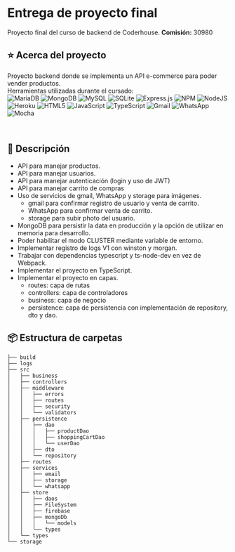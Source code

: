 # Entrega de proyecto final

Proyecto final del curso de backend de Coderhouse.
**Comisión:** 30980

## ⭐ Acerca del proyecto


Proyecto backend donde se implementa un API e-commerce para poder vender productos.
<br>
Herramientas utilizadas durante el cursado: <br>
![MariaDB](https://img.shields.io/badge/MariaDB-003545?style=for-the-badge&logo=mariadb&logoColor=white)
![MongoDB](https://img.shields.io/badge/MongoDB-%234ea94b.svg?style=for-the-badge&logo=mongodb&logoColor=white)
![MySQL](https://img.shields.io/badge/mysql-%2300f.svg?style=for-the-badge&logo=mysql&logoColor=white)
![SQLite](https://img.shields.io/badge/sqlite-%2307405e.svg?style=for-the-badge&logo=sqlite&logoColor=white)
![Express.js](https://img.shields.io/badge/express.js-%23404d59.svg?style=for-the-badge&logo=express&logoColor=%2361DAFB)
![NPM](https://img.shields.io/badge/NPM-%23000000.svg?style=for-the-badge&logo=npm&logoColor=white)
![NodeJS](https://img.shields.io/badge/node.js-6DA55F?style=for-the-badge&logo=node.js&logoColor=white)
![Heroku](https://img.shields.io/badge/heroku-%23430098.svg?style=for-the-badge&logo=heroku&logoColor=white)
![HTML5](https://img.shields.io/badge/html5-%23E34F26.svg?style=for-the-badge&logo=html5&logoColor=white)
![JavaScript](https://img.shields.io/badge/javascript-%23323330.svg?style=for-the-badge&logo=javascript&logoColor=%23F7DF1E)
![TypeScript](https://img.shields.io/badge/typescript-%23007ACC.svg?style=for-the-badge&logo=typescript&logoColor=white)
![Gmail](https://img.shields.io/badge/Gmail-D14836?style=for-the-badge&logo=gmail&logoColor=white)
![WhatsApp](https://img.shields.io/badge/WhatsApp-25D366?style=for-the-badge&logo=whatsapp&logoColor=white)
![Mocha](https://img.shields.io/badge/-mocha-%238D6748?style=for-the-badge&logo=mocha&logoColor=white)

<br>

## 📝 Descripción


- API para manejar productos.
- API para manejar usuarios.
- API para manejar autenticación (login y uso de JWT)
- API para manejar carrito de compras
- Uso de servicios de gmail, WhatsApp y storage para imágenes.
  - gmail para confirmar registro de usuario y venta de carrito.
  - WhatsApp para confirmar venta de carrito.
  - storage para subir photo del usuario.
- MongoDB para persistir la data en producción y la opción de utilizar en memoria para desarrollo.
- Poder habilitar el modo CLUSTER mediante variable de entorno.
- Implementar registro de logs V1 con winston y morgan.
- Trabajar con dependencias typescript y ts-node-dev en vez de Webpack.
- Implementar el proyecto en TypeScript.
- Implementar el proyecto en capas.
  - routes: capa de rutas
  - controllers: capa de controladores
  - business: capa de negocio
  - persistence: capa de persistencia con implementación de repository, dto y dao.


## 📦 Estructura de carpetas


```
├── build
├── logs
├── src
│   ├── business
│   ├── controllers
│   ├── middleware
│   │   ├── errors
│   │   ├── routes
│   │   ├── security
│   │   └── validators
│   ├── persistence
│   │   ├── dao
│   │   │   ├── productDao
│   │   │   ├── shoppingCartDao
│   │   │   └── userDao
│   │   ├── dto
│   │   └── repository
│   ├── routes
│   ├── services
│   │   ├── email
│   │   ├── storage
│   │   └── whatsapp
│   ├── store
│   │   ├── daos
│   │   ├── FileSystem
│   │   ├── firebase
│   │   ├── mongoDb
│   │   │   └── models
│   │   └── types
│   └── types
└── storage

```

<br>